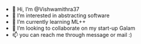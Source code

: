 - 👋 Hi, I’m @Vishwamithra37
- 👀 I’m interested in abstracting software
- 🌱 I’m currently learning ML++
- 💞️ I’m looking to collaborate on my start-up Galam
- 📫 you can reach me through message or mail :)

<!---
Vishwamithra37/Vishwamithra37 is a ✨ special ✨ repository because its `README.md` (this file) appears on your GitHub profile.
You can click the Preview link to take a look at your changes.
--->
